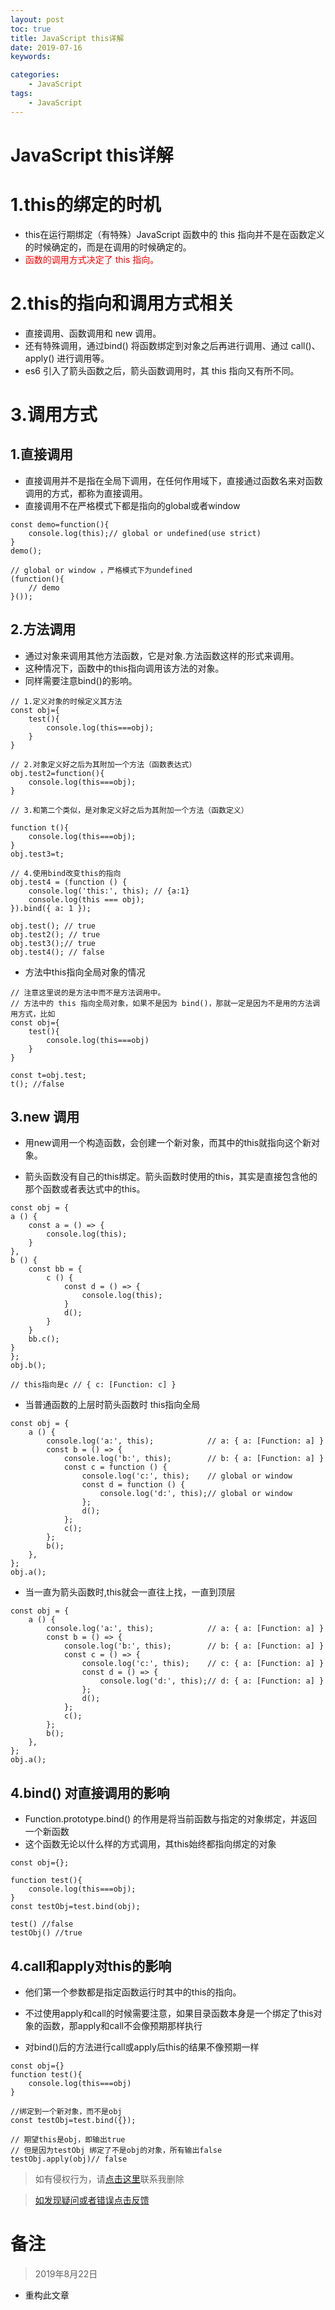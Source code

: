 ```yaml
---
layout: post
toc: true
title: JavaScript this详解
date: 2019-07-16
keywords:

categories:
    - JavaScript
tags:
    - JavaScript
---
```

# JavaScript this详解

# 1.this的绑定的时机

- this在运行期绑定（有特殊）JavaScript 函数中的 this 指向并不是在函数定义的时候确定的，而是在调用的时候确定的。
- <span style='color:red'>函数的调用方式决定了 this 指向。</span>

<!-- more -->

# 2.this的指向和调用方式相关

- 直接调用、函数调用和 new 调用。
- 还有特殊调用，通过bind() 将函数绑定到对象之后再进行调用、通过 call()、apply() 进行调用等。
- es6 引入了箭头函数之后，箭头函数调用时，其 this 指向又有所不同。

# 3.调用方式

## 1.直接调用
- 直接调用并不是指在全局下调用，在任何作用域下，直接通过函数名来对函数调用的方式，都称为直接调用。
- 直接调用不在严格模式下都是指向的global或者window

```
const demo=function(){
    console.log(this);// global or undefined(use strict)
}
demo();

// global or window ，严格模式下为undefined
(function(){
    // demo
}());
```

## 2.方法调用

- 通过对象来调用其他方法函数，它是对象.方法函数这样的形式来调用。
- 这种情况下，函数中的this指向调用该方法的对象。
- 同样需要注意bind()的影响。

```
// 1.定义对象的时候定义其方法
const obj={
    test(){
        console.log(this===obj);
    }
}

// 2.对象定义好之后为其附加一个方法（函数表达式）
obj.test2=function(){
    console.log(this===obj);
}

// 3.和第二个类似，是对象定义好之后为其附加一个方法（函数定义）

function t(){
    console.log(this===obj);
}
obj.test3=t;

// 4.使用bind改变this的指向
obj.test4 = (function () {
    console.log('this:', this); // {a:1}
    console.log(this === obj);
}).bind({ a: 1 });

obj.test(); // true
obj.test2(); // true
obj.test3();// true
obj.test4(); // false
```

- 方法中this指向全局对象的情况
```
// 注意这里说的是方法中而不是方法调用中。
// 方法中的 this 指向全局对象，如果不是因为 bind()，那就一定是因为不是用的方法调用方式，比如
const obj={
    test(){
        console.log(this===obj)
    }
}

const t=obj.test;
t(); //false
```

## 3.new 调用
- 用new调用一个构造函数，会创建一个新对象，而其中的this就指向这个新对象。


- 箭头函数没有自己的this绑定。箭头函数时使用的this，其实是直接包含他的那个函数或者表达式中的this。
```
const obj = {
a () {
    const a = () => {
        console.log(this);
    }
},
b () {
    const bb = {
        c () {
            const d = () => {
                console.log(this);
            }
            d();
        }
    }
    bb.c();
}
};
obj.b();

// this指向是c // { c: [Function: c] }

```

- 当普通函数的上层时箭头函数时 this指向全局
```
const obj = {
    a () {
        console.log('a:', this);            // a: { a: [Function: a] }
        const b = () => {
            console.log('b:', this);        // b: { a: [Function: a] }
            const c = function () {
                console.log('c:', this);    // global or window
                const d = function () {
                    console.log('d:', this);// global or window
                };
                d();
            };
            c();
        };
        b();
    },
};
obj.a();
```

- 当一直为箭头函数时,this就会一直往上找，一直到顶层
```
const obj = {
    a () {
        console.log('a:', this);            // a: { a: [Function: a] }
        const b = () => {
            console.log('b:', this);        // b: { a: [Function: a] }
            const c = () => {
                console.log('c:', this);    // c: { a: [Function: a] }
                const d = () => {
                    console.log('d:', this);// d: { a: [Function: a] }
                };
                d();
            };
            c();
        };
        b();
    },
};
obj.a();

```
## 4.bind() 对直接调用的影响

- Function.prototype.bind() 的作用是将当前函数与指定的对象绑定，并返回一个新函数
- 这个函数无论以什么样的方式调用，其this始终都指向绑定的对象

```
const obj={};

function test(){
    console.log(this===obj);
}
const testObj=test.bind(obj);

test() //false
testObj() //true
```

## 4.call和apply对this的影响

- 他们第一个参数都是指定函数运行时其中的this的指向。

- 不过使用apply和call的时候需要注意，如果目录函数本身是一个绑定了this对象的函数，那apply和call不会像预期那样执行
- 对bind()后的方法进行call或apply后this的结果不像预期一样


```
const obj={}
function test(){
    console.log(this===obj)
}

//绑定到一个新对象，而不是obj
const testObj=test.bind({});

// 期望this是obj，即输出true
// 但是因为testObj 绑定了不是obj的对象，所有输出false
testObj.apply(obj)// false
```


>如有侵权行为，请[点击这里](https://github.com/cooper-q/MattMeng_hexo/issues)联系我删除

>[如发现疑问或者错误点击反馈](https://github.com/cooper-q/MattMeng_hexo/issues)

# 备注

>2019年8月22日

- 重构此文章

